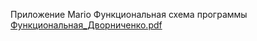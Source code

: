Приложение Mario
Функциональная схема программы
[Функциональная_Дворниченко.pdf](https://github.com/user-attachments/files/15569378/_.pdf)

